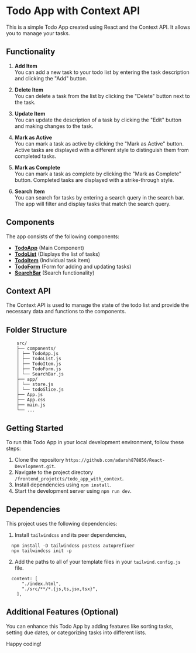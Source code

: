 # Todo App with Context API

This is a simple Todo App created using React and the Context API. It allows you to manage your tasks.

## Functionality

1. **Add Item** \
  You can add a new task to your todo list by entering the task description and clicking the "Add" button.

2. **Delete Item** \
  You can delete a task from the list by clicking the "Delete" button next to the task.

3. **Update Item** \
  You can update the description of a task by clicking the "Edit" button and making changes to the task.

4. **Mark as Active** \
  You can mark a task as active by clicking the "Mark as Active" button. Active tasks are displayed with a different style to distinguish them from completed tasks.

5. **Mark as Complete** \
  You can mark a task as complete by clicking the "Mark as Complete" button. Completed tasks are displayed with a strike-through style.

6. **Search Item** \
  You can search for tasks by entering a search query in the search bar. The app will filter and display tasks that match the search query.

## Components

The app consists of the following components:

- **[TodoApp]()** (Main Component)
- **[TodoList]()** (Displays the list of tasks)
- **[TodoItem]()** (Individual task item)
- **[TodoForm]()** (Form for adding and updating tasks)
- **[SearchBar]()** (Search functionality)

## Context API

The Context API is used to manage the state of the todo list and provide the necessary data and functions to the components.

## Folder Structure

```
    src/
    ├── components/
    │ ├── TodoApp.js
    │ ├── TodoList.js
    │ ├── TodoItem.js
    │ ├── TodoForm.js
    │ └── SearchBar.js
    ├── app/
    │ └── store.js
    │ └── todoSlice.js
    ├── App.js
    ├── App.css
    ├── main.js
    └── ...
```


## Getting Started

To run this Todo App in your local development environment, follow these steps:

1. Clone the repository `https://github.com/adarsh878856/React-Development.git`.
2. Navigate to the project directory `/frontend_projetcts/todo_app_with_context`.
3. Install dependencies using `npm install`.
4. Start the development server using `npm run dev`.

## Dependencies

This project uses the following dependencies:
1. Install `tailwindcss` and its peer dependencies,
```
  npm install -D tailwindcss postcss autoprefixer
  npx tailwindcss init -p
```
2. Add the paths to all of your template files in your `tailwind.config.js` file.
```
  content: [
      "./index.html",
      "./src/**/*.{js,ts,jsx,tsx}",
    ],
```

## Additional Features (Optional)

You can enhance this Todo App by adding features like sorting tasks, setting due dates, or categorizing tasks into different lists.

Happy coding!
